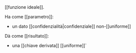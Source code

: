[[funzione ideale]].

Ha come [[parametro]]:
- un dato [[confidenzialità|confidenziale]] non-[[uniforme]]

Dà come [[risultato]]:
- una [[chiave derivata]] [[uniforme]]`